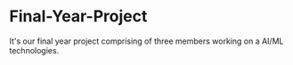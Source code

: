 # Final-Year-Project
It's our final year project comprising of three members working on a AI/ML technologies.

